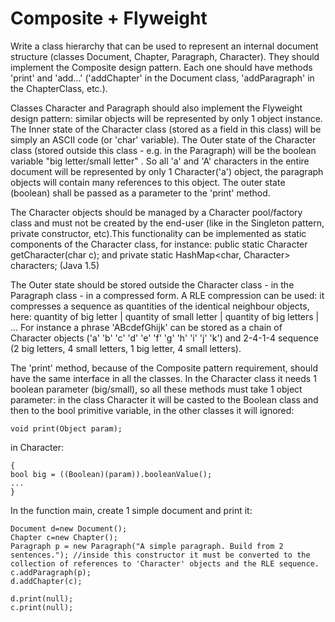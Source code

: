 # Composite + Flyweight

Write a class hierarchy that can be used to represent an internal document structure (classes Document, Chapter, Paragraph, Character). They should implement the Composite design pattern. Each one should have methods 'print' and 'add...' ('addChapter' in the Document class, 'addParagraph' in the ChapterClass, etc.).

Classes Character and Paragraph should also implement the Flyweight design pattern: similar objects will be represented by only 1 object instance. The Inner state of the Character class (stored as a field in this class) will be simply an ASCII code (or 'char' variable). The Outer state of the Character class (stored outside this class - e.g. in the Paragraph) will be the boolean variable "big letter/small letter" . So all 'a' and 'A' characters in the entire document will be represented by only 1 Character('a') object, the paragraph objects will contain many references to this object. The outer state (boolean) shall be passed as a parameter to the 'print' method.

The Character objects should be managed by a Character pool/factory class and must not be created by the end-user (like in the Singleton pattern, private constructor, etc).This functionality can be implemented as static components of the Character class, for instance:
public static Character getCharacter(char c);
and
private static HashMap<char, Character> characters; (Java 1.5)

The Outer state should be stored outside the Character class - in the Paragraph class - in a compressed form. A RLE compression can be used: it compresses a sequence as quantities of the identical neighbour objects, here: quantity of big letter | quantity of small letter | quantity of big letters | ... For instance a phrase 'ABcdefGhijk' can be stored as a chain of Character objects ('a' 'b' 'c' 'd' 'e' 'f' 'g' 'h' 'i' 'j' 'k') and 2-4-1-4 sequence (2 big letters, 4 small letters, 1 big letter, 4 small letters).

The 'print' method, because of the Composite pattern requirement, should have the same interface in all the classes. In the Character class it needs 1 boolean parameter (big/small), so all these methods must take 1 object parameter: in the class Character it will be casted to the Boolean class and then to the bool primitive variable, in the other classes it will ignored:
```
void print(Object param);
```
in Character:
```
{
bool big = ((Boolean)(param)).booleanValue();
...
}
```


In the function main, create 1 simple document and print it:
```
Document d=new Document();
Chapter c=new Chapter();
Paragraph p = new Paragraph("A simple paragraph. Build from 2 sentences."); //inside this constructor it must be converted to the collection of references to 'Character' objects and the RLE sequence.
c.addParagraph(p);
d.addChapter(c);

d.print(null);
c.print(null);
```